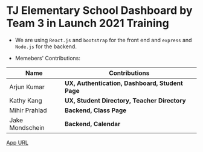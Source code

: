 # TJ Elementary School Dashboard by Team 3 in Launch 2021 Training

* We are using `React.js` and `bootstrap` for the front end and `express` and `Node.js` for the backend.

* Memebers' Contributions:
  
| Name             | Contributions                                     |
| ---------------- | ------------------------------------------------- |
| Arjun Kumar      | **UX, Authentication, Dashboard, Student Page**   |
| Kathy Kang       | **UX, Student Directory, Teacher Directory**      |
| Mihir Prahlad    | **Backend, Class Page**                           |
| Jake Mondschein  | **Backend, Calendar**                             |

[App URL](https://tj-elementary-dashboard.vercel.app)


